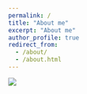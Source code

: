 ```yaml
---
permalink: /
title: "About me"
excerpt: "About me"
author_profile: true
redirect_from: 
  - /about/
  - /about.html
---
```



![](adityak2920.github.io/images/BingWallpaper-2020-04-22.jpeg)
